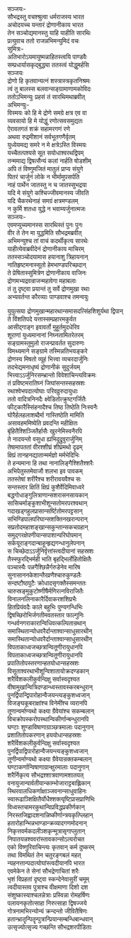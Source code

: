सञ्जयः-   
सौभद्रस्तु वचश्श्रुत्वा धर्मराजस्य भारत  
अचोदयच्च यन्तारं द्रोणानीकाय भारत  
तेन सञ्चोद्यमानस्तु याहि याहीति सारथिः  
प्रत्युवाच ततो राजन्नभिमन्युमिदं वचः  
सुमित्रः-  
अतिभारोऽयमायुष्मन्नाहितस्त्वयि पाण्डवैः  
सम्प्रधार्यासकृद्बुद्ध्या ततस्त्वं योद्धुमर्हसि  
सञ्जयः  
द्रोणो हि कृतवान्यत्नं शस्त्रास्त्रकृतनिश्रमः  
त्वं तु बालस्स बलवान्सङ्ग्रामाणामकोविदः  
ततोऽभिमन्युः प्रहसं तं सारथिमथाब्रवीत्  
अभिमन्युः-  
विस्मयः को हि मे द्रोणे समग्रे क्षत्र एव वा  
व्यवसायो हि मे योद्धुं रणोत्सवसमुद्यतः  
ऐरावतगतं शक्रं सहामरगणं रणे  
अथवा रुद्रमीशानं सर्वभूतगणैर्वृतम्  
युध्येयमद्य समरे न मे क्षत्रेऽस्ति विस्मयः  
यच्चैतत्पश्यसे सूत सयोधाश्वरथद्विपम्  
तन्ममाद्य द्विषत्सैन्यं कलां नार्हति षोडशीम्  
अपि तं विष्णुमजितं मातुलं प्राप्य संयुगे  
पितरं चार्जुनं लोके न भीर्मामुपसर्पति  
नाहं पार्थेन जातस्तु न च जातस्सुभद्रया  
यदि मे संयुगे कश्चिज्जीवमानस्य जीवति  
यदि चैकरथेनाहं समग्रं क्षत्रमण्डलम्  
न कुर्मि शतधा युद्धे न भवाम्यर्जुनात्मजः  
सञ्जयः-   
एवमप्युच्यमानस्स सारथिस्तं पुनः पुनः  
वीर ते तेन मा युद्धमिति सौभद्रमब्रवीत्  
अभिमन्युश्च तां वाचं कदर्थीकृत्य सारथेः  
याहीत्येवाब्रवीदेनं द्रोणानीकाय माचिरम्  
ततस्सञ्चोदयामास हयानाशु त्रिहायनान्  
नातिहृष्टमनास्सूतो हेमभाण्डपरिच्छदान्  
ते प्रेषितास्सुमित्रेण द्रोणानीकाय वाजिनः  
द्रोणमभ्यद्रवन्राजन्महावेगा महाबलाः  
तं तु दृष्ट्वा प्रयान्तं तु सर्वे द्रोणमुखा रथाः  
अभ्यवर्तन्त कौरव्याः पाण्डवाश्च तमन्वयुः  
  
युयुत्सया द्रोणमुखान्महारथान्समासदत्सिंहशिशुर्यथा द्विपान्  
ते विंशतिपदे यत्तास्सम्प्रहारमकुर्वत  
आसीद्गाङ्ग इवावर्तो मुहूर्तमुदधेरिव  
शूराणां युध्यमानानां निघ्नतामितरेतरम्  
सङ्ग्रामस्तुमुलो राजन्प्रावर्तत सुदारुणः  
विमथ्यमाने सङ्ग्रामे तस्मिन्नतिभयङ्करे  
द्रोणस्य मिषतो व्यूहं भित्त्वा व्यचरदार्जुनिः  
तदभेद्यमनाधृष्यं द्रोणानीकं सुदुर्जयम्  
भित्त्वाऽऽर्जुनिरसम्भ्रान्तो विवेशाचिन्त्यविक्रमः  
तं प्रविष्टमरातिघ्नं जिघांसन्तस्सहस्रशः  
रथाश्वेभपदात्योघाः परिवव्रुरुदायुधाः  
ततो वादित्रनिनदैः क्ष्वेडितोत्क्रुष्टगर्जितैः  
फीट्कारैस्सिंहनादैश्च तिष्ठ तिष्ठेति निःस्वनैः  
घोरैर्हलहलाशब्दैर्मा गास्तिष्ठेति मामिति  
असावहममिष्येति प्रवदन्ति महीक्षितः  
बृंहितैश्शिञ्जितैर्हासैः खुरनेमिस्वनैरपि  
ते नादयन्तो वसुधा ह्यभिदुद्रुवुरार्जुनिम्  
तेषामापततां वीरश्शीघ्रं शीघ्रमथो दृढम्  
क्षिप्रं तानहनद्यातान्मर्मज्ञो मर्मभेदिभिः  
ते हन्यमाना हि तथा नानालिङ्गैश्शितैश्शरैः  
अभिपेतुस्तमेवाजौ शलभा इव पावकम्  
ततस्तेषां शरीरैश्च शरीरावयवैश्च सः  
सन्तस्तार क्षितिं क्षिप्रं कुशैर्वेदिमिवाध्वरे  
बद्धगोधाङ्गुलित्राणान्सशरासनसायकान्  
सासिचर्माङ्कुशाभीशून्सतोमरपरश्वथान्  
गदाखड्गहुलप्रासान्सर्ष्टितोमरपट्टसान्  
सभिण्डिपालपरिघान्सशक्तिनखरान्परान्  
सप्रतोदमहाशङ्खान्सकुन्तान्सकचग्रहान्  
समुद्गरक्षेपणीयान्सपाशान्परिघोपमान्  
सकेयूराङ्गदान्बाहून्हृद्यगन्धानुलेपनान्  
स चिच्छेदाऽऽर्जुनिर्वृत्तांस्त्वदीयानां सहस्रशः  
तैस्स्फुरद्भिर्मही भाति बृहद्भिर्लोहितोक्षितैः  
पञ्चास्यैः पन्नगैश्छिन्नैर्गरुडेनेव मारिष  
सुनासाननकेशान्तैरव्रणैश्चारुकुण्डलैः  
सन्दष्टौष्ठपुटैः क्रोधादसृगक्तैस्समन्ततः  
चारुस्रङ्मुकुटोष्णीषैर्मणिरत्नविराजितैः  
विनालनलिनाकारैर्दिवाकरशशिप्रभैः  
हितप्रियंवदैः काले बहुभिः पुण्यगन्धिभिः  
द्विषच्छिरोभिर्जगतीमवतस्तार फाल्गुनिः  
गन्धर्वनगराकारान्विधिवत्कल्पितान्रथान्  
समास्थितान्योधवरैर्दान्ताश्वान्साधुसारथीन्  
समास्थितान्योधवरैर्दान्ताश्वान्साधुसारथीन्  
विपताकाध्वजच्छत्रान्वितूणीरायुधानपि  
विपताकाध्वजच्छत्रान्वितूणीरायुधानपि  
प्रपातितोपस्तरणान्हतयोधान्सहस्रशः  
विसूताश्वरथाभीशून्विशातायोक्रदण्डकान्  
शरैर्विशकलीकुर्वन्दिक्षु सर्वास्वदृश्यत  
वीषामुखान्वित्रिदण्डान्ध्वस्तावस्करबन्धुरान्  
पुनर्द्विपान्द्विपारोहान्वैजयन्त्यङ्कुशध्वजान्  
विजङ्घकूबराक्षांश्च विनेमींश्च व्यरानपि  
तूणान्वर्माण्यथो कक्ष्या ग्रैवेयांश्च सकम्बलान्  
विचक्रोपस्करोपस्थान्विकीर्णान्बन्धुरानपि  
घण्टाः शुण्डाविषाणाग्राञ्छत्रमालाः पदानुगान्  
प्रशातितोपकरणान् हययोधान्सहस्रशः  
शरैर्विशकलीकुर्वन्दिक्षु सर्वास्वदृश्यत  
पुनर्द्विपाद्विपारोहान्वैजयन्त्यङ्कुशध्वजान्  
तूणीन्वर्माण्यथो कक्ष्या ग्रैवेयान्रक्तकम्बलान्   
घण्टाकर्णान्विषाणाग्रान्क्षुरमालाः पदानुगान्  
शरैर्निकृत्य सौभद्रश्शात्रवाणामशातयत्  
वनायुजान्पार्वतीयान्काम्भोजाराट्टबाह्लिकान्  
स्थिरवालधिकर्णाक्षाञ्जवनान्साधुवाहिनः  
स्वारूढाञ्शिक्षितैर्योधैश्शक्त्यृष्टिप्रासप्राणिभिः  
विध्वस्तचामरकुथान्विप्रविद्धप्रकीर्णकान्  
निरस्तजिह्वादशनान्निष्कीर्णान्त्रयकृत्प्लिहान्  
हतारोहान्भिन्नभाण्डान्क्रव्यादगणमोदनान्  
निकृत्तवर्मकदलीञ्शकृन्मूत्रासृगाप्लुतान्  
निपातयन्नश्ववरांस्तावकान्सोऽत्यरोचत  
एको विष्णुरिवाचिन्त्यः कृतवान् कर्म दुष्करम्  
तथा विमथितं तेन चतुरङ्गबलं महत्  
न्यहनत्तान्पदात्योघांस्त्वदीयानपि भारत  
एवमेकेन ते सेनां सौभद्रेणाचितां शरैः  
भृशं विप्रहतां दृष्ट्वा स्कन्देनेवासुरीं चमूम्  
त्वदीयास्तव पुत्राश्च वीक्षमाणा दिशो दश  
संशुष्कास्याश्चलन्नेत्राः प्रस्विन्ना रोमहर्षिणः  
पलायनकृतोत्साहा निरुत्साहा द्विषज्जये  
गोत्रनामभिरन्योन्यं क्रन्दन्तो जीवितैषिणः  
हतान्भ्रातॄन्पितॄन्पुत्रान्प्रियान्सम्बन्धिबान्धवान्  
उत्सृज्योत्सृज्य गच्छन्ति सौभद्रशरपीडिताः  
